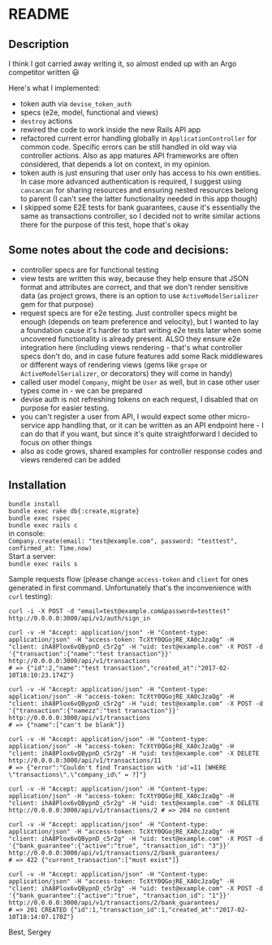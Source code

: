 # README

## Description

I think I got carried away writing it, so almost ended up with an Argo competitor written :smiley:

Here's what I implemented:   
- token auth via `devise_token_auth`
- specs (e2e, model, functional and views)
- `destroy` actions
- rewired the code to work inside the new Rails API app
- refactored current error handling globally in `ApplicationController` for common code. Specific errors can be still handled in old way via controller actions. Also as app matures API frameworks are often considered, that depends a lot on context, in my opinion.
- token auth is just ensuring that user only has access to his own entities. In case more advanced authentication is required, I suggest using `cancancan` for sharing resources and ensuring nested resources belong to parent (I can't see the latter functionality needed in this app though)
- I skipped some E2E tests for bank guarantees, cause it's essentially the same as transactions controller, so I decided not to write similar actions there for the purpose of this test, hope that's okay

## Some notes about the code and decisions:
- controller specs are for functional testing
- view tests are written this way, because they help ensure that JSON format and attributes are correct, and that we don't render sensitive data (as project grows, there is an option to use `ActiveModelSerializer` gem for that purpose)
- request specs are for e2e testing. Just controller specs might be enough (depends on team preference and velocity), but I wanted to lay a foundation cause it's harder to start writing e2e tests later when some uncovered functionality is already present.
ALSO they ensure e2e integration here (including views rendering - that's what controller specs don't do, and in case future features add some Rack middlewares or different ways of rendering views (gems like `grape` or `ActiveModelSerializer`, or decorators) they will come in handy)
- called user model `Company`, might be `User` as well, but in case other user types come in - we can be prepared
- devise auth is not refreshing tokens on each request, I disabled that on purpose for easier testing.
- you can't register a user from API, I would expect some other micro-service app handling that, or it can be written as an API endpoint here - I can do that if you want, but since it's quite straightforward I decided to focus on other things
- also as code grows, shared examples for controller response codes and views rendered can be added

## Installation
`bundle install`   
`bundle exec rake db{:create,migrate}`   
`bundle exec rspec`   
`bundle exec rails c`   
in console:    
`Company.create(email: "test@example.com", password: "testtest", confirmed_at: Time.now)`   
Start a server:   
`bundle exec rails s`

Sample requests flow (please change `access-token` and `client` for ones generated in first command. Unfortunately that's the inconvenience with `curl` testing):
```
curl -i -X POST -d "email=test@example.com&password=testtest" http://0.0.0.0:3000/api/v1/auth/sign_in

curl -v -H "Accept: application/json" -H "Content-type: application/json" -H "access-token: TcXtY0QGojRE_XA0cJzaQg" -H "client: ihA8Plox6vQBypnD_c5r2g" -H "uid: test@example.com" -X POST -d '{"transaction":{"name":"test transaction"}}'  http://0.0.0.0:3000/api/v1/transactions 
# => {"id":2,"name":"test transaction","created_at":"2017-02-10T18:10:23.174Z"}

curl -v -H "Accept: application/json" -H "Content-type: application/json" -H "access-token: TcXtY0QGojRE_XA0cJzaQg" -H "client: ihA8Plox6vQBypnD_c5r2g" -H "uid: test@example.com" -X POST -d '{"transaction":{"namezz":"test transaction"}}'  http://0.0.0.0:3000/api/v1/transactions 
# => {"name":["can't be blank"]}

curl -v -H "Accept: application/json" -H "Content-type: application/json" -H "access-token: TcXtY0QGojRE_XA0cJzaQg" -H "client: ihA8Plox6vQBypnD_c5r2g" -H "uid: test@example.com" -X DELETE http://0.0.0.0:3000/api/v1/transactions/11 
# => {"error":"Couldn't find Transaction with 'id'=11 [WHERE \"transactions\".\"company_id\" = ?]"}

curl -v -H "Accept: application/json" -H "Content-type: application/json" -H "access-token: TcXtY0QGojRE_XA0cJzaQg" -H "client: ihA8Plox6vQBypnD_c5r2g" -H "uid: test@example.com" -X DELETE http://0.0.0.0:3000/api/v1/transactions/2 # => 204 no content

curl -v -H "Accept: application/json" -H "Content-type: application/json" -H "access-token: TcXtY0QGojRE_XA0cJzaQg" -H "client: ihA8Plox6vQBypnD_c5r2g" -H "uid: test@example.com" -X POST -d '{"bank_guarantee":{"active":"true", "transaction_id": "3"}}'  http://0.0.0.0:3000/api/v1/transactions/2/bank_guarantees/ 
# => 422 {"current_transaction":["must exist"]}

curl -v -H "Accept: application/json" -H "Content-type: application/json" -H "access-token: TcXtY0QGojRE_XA0cJzaQg" -H "client: ihA8Plox6vQBypnD_c5r2g" -H "uid: test@example.com" -X POST -d '{"bank_guarantee":{"active":"true", "transaction_id": "1"}}'  http://0.0.0.0:3000/api/v1/transactions/2/bank_guarantees/ 
# => 201 CREATED {"id":1,"transaction_id":1,"created_at":"2017-02-10T18:14:07.170Z"}
```

Best,
Sergey